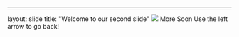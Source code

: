 ---
layout: slide
title: "Welcome to our second slide"
<img src="http://www.lokitimestwo.com/wp-content/uploads/2018/04/Church-Website-Memes-11b.jpg">
More Soon
Use the left arrow to go back!
